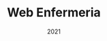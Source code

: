 ---
title: 'Web Enfermeria'
description: 'Web platform to manage the documents requested by the medical institutions to the nursing students of the Andres Bello University.'
tech:
  - Angular
  - AngularMaterial
  - Boostrap
date: '2021'
github: 'https://github.com/nevape/enfermeria-Web'
external: 'https://enfermeria.nevape.cl/#/'
company: 'Nevape'
featured: false
img: ''
---